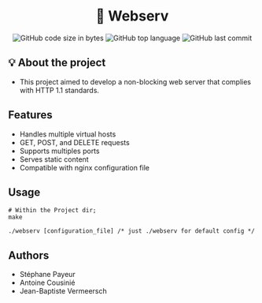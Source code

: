 <h1 align="center">
	🚀 Webserv
</h1>

<p align="center">
	<img alt="GitHub code size in bytes" src="https://img.shields.io/github/languages/code-size/JBVer/Webserv?color=lightblue" />
	<img alt="GitHub top language" src="https://img.shields.io/github/languages/top/JBVer/Webserv?color=blue" />
	<img alt="GitHub last commit" src="https://img.shields.io/github/last-commit/JBVer/Webserv?color=green" />
</p>

## 💡 About the project
* This project aimed to develop a non-blocking web server that complies with HTTP 1.1 standards.

## Features
-   Handles multiple virtual hosts
-   GET, POST, and DELETE requests
-   Supports multiples ports
-   Serves static content
-   Compatible with nginx configuration file

## Usage

```shell
# Within the Project dir;
make

./webserv [configuration_file] /* just ./webserv for default config */
```

## Authors
- Stéphane Payeur
- Antoine Cousinié
- Jean-Baptiste Vermeersch
